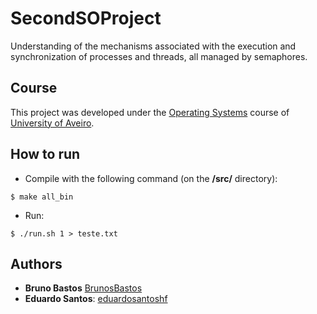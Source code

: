 # SecondSOProject

Understanding of the mechanisms associated with the execution and synchronization of processes and threads, all managed by semaphores.

## Course
This project was developed under the [Operating Systems](https://www.ua.pt/en/uc/12293) course of [University of Aveiro](https://www.ua.pt/).

## How to run
* Compile with the following command (on the **/src/** directory):
```console
$ make all_bin
```

* Run:
```console
$ ./run.sh 1 > teste.txt
```

## Authors
* **Bruno Bastos** [BrunosBastos](https://github.com/BrunosBastos)
* **Eduardo Santos**: [eduardosantoshf](https://github.com/eduardosantoshf)

